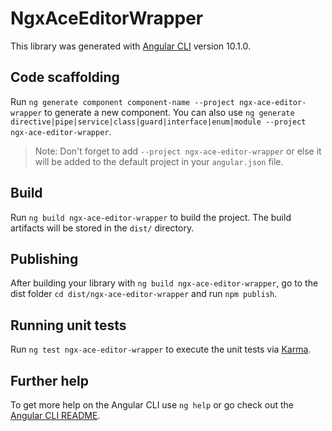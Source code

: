 # NgxAceEditorWrapper

This library was generated with [Angular CLI](https://github.com/angular/angular-cli) version 10.1.0.

## Code scaffolding

Run `ng generate component component-name --project ngx-ace-editor-wrapper` to generate a new component. You can also use `ng generate directive|pipe|service|class|guard|interface|enum|module --project ngx-ace-editor-wrapper`.
> Note: Don't forget to add `--project ngx-ace-editor-wrapper` or else it will be added to the default project in your `angular.json` file. 

## Build

Run `ng build ngx-ace-editor-wrapper` to build the project. The build artifacts will be stored in the `dist/` directory.

## Publishing

After building your library with `ng build ngx-ace-editor-wrapper`, go to the dist folder `cd dist/ngx-ace-editor-wrapper` and run `npm publish`.

## Running unit tests

Run `ng test ngx-ace-editor-wrapper` to execute the unit tests via [Karma](https://karma-runner.github.io).

## Further help

To get more help on the Angular CLI use `ng help` or go check out the [Angular CLI README](https://github.com/angular/angular-cli/blob/master/README.md).
